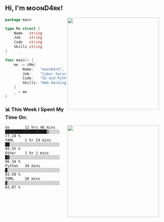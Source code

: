 <h2> Hi, I'm ᴍᴏᴏɴD4ʀᴋ!</h2>
<img align='right' src="https://github-readme-stats.vercel.app/api?username=moond4rk&show_icons=true&theme=radical" width="300">


```go
package main

type Me struct {
	Name   string
	Job    string
	Code   string
	Skills string
}

func main() {
	me := &Me{
		Name:   "moonD4rk",
		Job:    "Cyber Security Engineer",
		Code:   "Go and Python and Others",
		Skills: "Web Hacking ^o^",
	}
	_ = me
}
```



<h3>📊 This Week I Spent My Time On:</h3>
<img align='right' src="https://spotify-github-profile.vercel.app/api/view?uid=iftr63d5ost38g0o26wcjzd8k&cover_image=true&theme=novatorem" width="300">

<!--START_SECTION:waka-->
```text
Go       12 hrs 46 mins  ███████████████████▒░░░░░   77.18 % 
YAML     1 hr 24 mins    ██░░░░░░░░░░░░░░░░░░░░░░░   08.55 % 
Other    1 hr 2 mins     █▓░░░░░░░░░░░░░░░░░░░░░░░   06.34 % 
Python   34 mins         █░░░░░░░░░░░░░░░░░░░░░░░░   03.50 % 
TOML     20 mins         ▓░░░░░░░░░░░░░░░░░░░░░░░░   02.07 % 
```
<!--END_SECTION:waka-->

